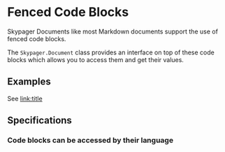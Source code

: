# Fenced Code Blocks

Skypager Documents like most Markdown documents support the use of fenced code blocks. 

The `Skypager.Document` class provides an interface on top of these code blocks which allows you to access them
and get their values. 

## Examples

See [link:title]()

## Specifications

### Code blocks can be accessed by their language

```javascript

```

